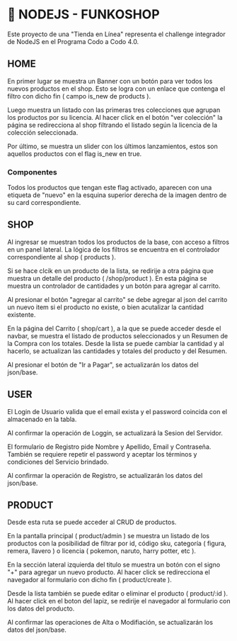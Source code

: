 # 🚀 NODEJS - FUNKOSHOP

Este proyecto de una "Tienda en Línea" representa el challenge integrador de NodeJS en el Programa Codo a Codo 4.0.

## HOME

En primer lugar se muestra un Banner con un botón para ver todos los nuevos productos en el shop. Esto se logra con un enlace que contenga el filtro con dicho fin ( campo is_new de products ).

Luego muestra un listado con las primeras tres colecciones que agrupan los productos por su licencia. Al hacer click en el botón "ver colección" la página se redirecciona al shop filtrando el listado según la licencia de la colección seleccionada. 

Por último, se muestra un slider con los últimos lanzamientos, estos son aquellos productos con el flag is_new en true. 

### Componentes

Todos los productos que tengan este flag activado, aparecen con una etiqueta de "nuevo" en la esquina superior derecha de la imagen dentro de su card correspondiente. 

## SHOP

Al ingresar se muestran todos los productos de la base, con acceso a filtros en un panel lateral. La lógica de los filtros se encuentra en el controlador correspondiente al shop ( products ). 

Si se hace clcik en un producto de la lista, se redirije a otra página que muestra un detalle del producto ( /shop/product ). En esta página se muestra un controlador de cantidades y un botón para agregar al carrito.

Al presionar el botón "agregar al carrito" se debe agregar al json del carrito un nuevo item si el producto no existe, o bien acutalizar la cantidad existente.

En la página del Carrito ( shop/cart ), a la que se puede acceder desde el navbar, se muestra el listado de productos seleccionados y un Resumen de la Compra con los totales. Desde la lista se puede cambiar la cantidad y al hacerlo, se actualizan las cantidades y totales del producto y del Resumen.

Al presionar el botón de "Ir a Pagar", se actualizarán los datos del json/base.

## USER

El Login de Usuario valida que el email exista y el password coincida con el almacenado en la tabla.

Al confirmar la operación de Loggin, se actualizará la Sesion del Servidor.

El formulario de Registro pide Nombre y Apellido, Email y Contraseña. También se requiere repetir el password y aceptar los términos y condiciones del Servicio brindado. 

Al confirmar la operación de Registro, se actualizarán los datos del json/base.

## PRODUCT

Desde esta ruta se puede acceder al CRUD de productos. 

En la pantalla principal ( product/admin ) se muestra un listado de los productos con la posibilidad de filtrar por id, código sku, categoría ( figura, remera, llavero ) o licencia ( pokemon, naruto, harry potter, etc ). 

En la sección lateral izquierda del titulo se muestra un botón con el signo "+" para agregar un nuevo producto. Al hacer click se redirecciona el navegador al formulario con dicho fin ( product/create ).

Desde la lista también se puede editar o eliminar el producto ( product/:id ). Al hacer click en el boton del lapiz, se redirije el navegador al formulario con los datos del producto.

Al confirmar las operaciones de Alta o Modifiación, se actualizarán los datos del json/base.